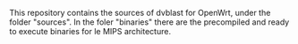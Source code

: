 This repository contains the sources of dvblast for OpenWrt, under the folder "sources".
In the foler "binaries" there are the precompiled and ready to execute binaries for le MIPS architecture.
